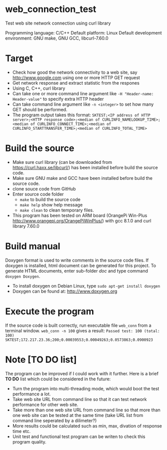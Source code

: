 # web_connection_test
Test web site network connection using curl library

Programming language: C/C++
Default platform: Linux
Default development environment: GNU make, GNU GCC, libcurl-7.60.0

# Target
* Check how good the network connectivity to a web site, say http://www.google.com using one or more HTTP GET request
* Get network response and extract statistic from the respones
* Using C, C++, curl library
* Can take one or more command line argument like `-H "Header-name: Header-value"` to specify extra HTTP header
* Can take command line argument like `-n <integer>` to set how many GET should be performed. 
* The program output takes this format: 
  `SKTEST;<IP address of HTTP server>;<HTTP response code>;<median of CURLINFO_NAMELOOKUP_TIME>;<median of CURLINFO_CONNECT_TIME>;<median of CURLINFO_STARTTRANSFER_TIME>;<median of CURLINFO_TOTAL_TIME>`
  
# Build the source
* Make sure curl library (can be downloaded from https://curl.haxx.se/libcurl/) has been installed before build the source code. 
* Make sure GNU make and GCC have been installed before build the source code. 
* clone souce code from GitHub
* Enter source code folder
  * `make` to build the source code
  * `make help` show help message
  * `make clean` to clean temporary files.
* This program has been tested on ARM board (OrangePi Win-Plus http://www.orangepi.org/OrangePiWinPlus/) with gcc 8.1.0 and curl library 7.60.0

# Build manual
Doxygen format is used to write comments in the source code files. If doxygen is installed, html document can be generated for this project. To generate HTML documents, enter sub-folder *doc* and type command `doxygen Doxygen`.
* To install doxygen on Debian Linux, type `sudo apt-get install doxygen` 
* Doxygen can be found at: http://www.doxygen.org 

# Execute the program
If the source code is built correctly, run executable file `web_conn` from a terminal window. 
`web_conn -n 100` gives a result:
`Passed test: 100 (total: 100)`
`SKTEST;172.217.23.36;200;0.00039553;0.00049263;0.0573863;0.0900923`

# Note [TO DO list]
The program can be improved if I could work with it further. Here is a brief **TO DO** list which could be considered in the future:
* Turn the program into multi-threading mode, which would boot the test performance a lot. 
* Take web site URL from command line so that it can test network performance for other web site. 
* Take more than one web site URL from command line so that more than one web site can be tested at the same time (take URL list from command line seperated by a dilimeter?)
* More results could be calculated such as min, max, divation of response time etc. 
* Unit test and functional test program can be writen to check this program quality.
